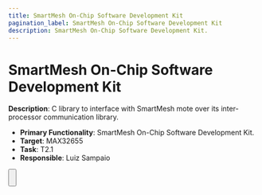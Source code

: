 ```yaml
---
title: SmartMesh On-Chip Software Development Kit
pagination_label: SmartMesh On-Chip Software Development Kit
description: SmartMesh On-Chip Software Development Kit.
---
```


# SmartMesh On-Chip Software Development Kit

**Description**: C library to interface with SmartMesh mote over its inter-processor communication library.

* **Primary Functionality**: SmartMesh On-Chip Software Development Kit.
* **Target**: MAX32655
* **Task**: T2.1
* **Responsible**: Luiz Sampaio

<Button label="🔗 openswarm-eu/onchipsdk repository" link="https://github.com/openswarm-eu/onchipsdk" block /><br />
